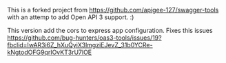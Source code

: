 This is a forked project from https://github.com/apigee-127/swagger-tools with an attemp to add Open API 3 support. :)

This version add the cors to express app configuration.
Fixes this issues https://github.com/bug-hunters/oas3-tools/issues/19?fbclid=IwAR3i6Z_hXuQyiX3lmgziEJevZ_31b0YCRe-kNgtodOFG9qrIOvKT3rU7lOE
